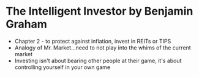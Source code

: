 
# The Intelligent Investor by Benjamin Graham

* Chapter 2 - to protect against inflation, invest in REITs or TIPS
* Analogy of Mr. Market...need to not play into the whims of the current market 
* Investing isn't about bearing other people at their game, it's about controlling yourself in your own game 





